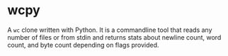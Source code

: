 # wcpy

A `wc` clone written with Python. It is a commandline tool that reads any number of files or from stdin and returns stats about newline count, word count, and byte count depending on flags provided.